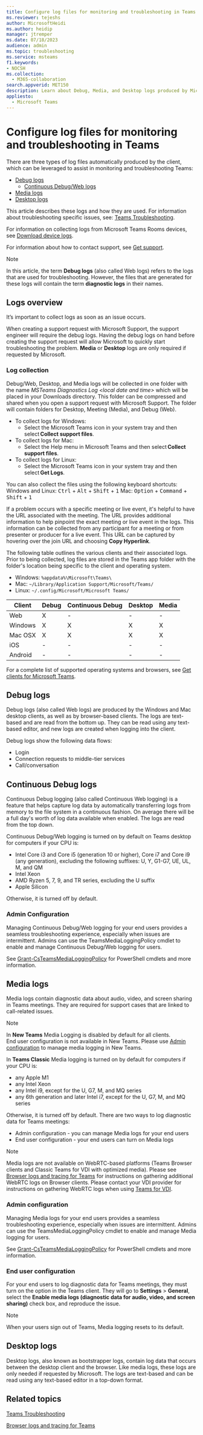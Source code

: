```yaml
---
title: Configure log files for monitoring and troubleshooting in Teams
ms.reviewer: tejeshs
author: MicrosoftHeidi
ms.author: heidip
manager: jtremper
ms.date: 07/18/2023
audience: admin
ms.topic: troubleshooting
ms.service: msteams
f1.keywords:
- NOCSH
ms.collection:
  - M365-collaboration
search.appverid: MET150
description: Learn about Debug, Media, and Desktop logs produced by Microsoft Teams, where they can be found, and how they can help with monitoring and troubleshooting.
appliesto:
  - Microsoft Teams
---
```


# Configure log files for monitoring and troubleshooting in Teams

There are three types of log files automatically produced by the client, which can be leveraged to assist in monitoring and troubleshooting Teams:

- [Debug logs](#debug-logs)
  - [Continuous Debug/Web logs](#continuous-debug-logs)
- [Media logs](#media-logs)
- [Desktop logs](#desktop-logs)

This article describes these logs and how they are used. For information about troubleshooting specific issues, see: [Teams Troubleshooting](/MicrosoftTeams/troubleshoot/teams).

For information on collecting logs from Microsoft Teams Rooms devices, see [Download device logs](/microsoftteams/rooms/rooms-manage#download-device-logs).

For information about how to contact support, see [Get support](/microsoft-365/business-video/get-help-support).

> [!NOTE]
> In this article, the term **Debug logs** (also called Web logs) refers to the logs that are used for troubleshooting. However, the files that are generated for these logs will contain the term **diagnostic logs** in their names.

## Logs overview

It’s important to collect logs as soon as an issue occurs.

When creating a support request with Microsoft Support, the support engineer will require the debug logs. Having the debug logs on hand before creating the support request will allow Microsoft to quickly start troubleshooting the problem. **Media** or **Desktop** logs are only required if requested by Microsoft.

### Log collection

Debug/Web, Desktop, and Media logs will be collected in one folder with the name _MSTeams Diagnostics Log \<local date and time\>_ which will be placed in your Downloads directory. This folder can be compressed and shared when you open a support request with Microsoft Support. The folder will contain folders for Desktop, Meeting (Media), and Debug (Web).

- To collect logs for Windows:
  - Select the Microsoft Teams icon in your system tray and then select **Collect support files**.
- To collect logs for Mac:
  - Select the Help menu in Microsoft Teams and then select **Collect support files**.
- To collect logs for Linux:
  - Select the Microsoft Teams icon in your system tray and then select **Get Logs**.

You can also collect the files using the following keyboard shortcuts:
Windows and Linux: <kbd>Ctrl</kbd> + <kbd>Alt</kbd> + <kbd>Shift</kbd> + <kbd>1</kbd>
Mac: <kbd>Option</kbd> + <kbd>Command</kbd> + <kbd>Shift</kbd> + <kbd>1</kbd>

If a problem occurs with a specific meeting or live event, it's helpful to have the URL associated with the meeting. The URL provides additional information to help pinpoint the exact meeting or live event in the logs. This information can be collected from any participant for a meeting or from presenter or producer for a live event. This URL can be captured by hovering over the join URL and choosing **Copy Hyperlink**.

The following table outlines the various clients and their associated logs. Prior to being collected, log files are stored in the Teams app folder with the folder's location being specific to the client and operating system.

- Windows: `%appdata%\Microsoft\Teams\`
- Mac: `~/Library/Application Support/Microsoft/Teams/`
- Linux: `~/.config/Microsoft/Microsoft Teams/`

|Client   |Debug    | Continuous Debug|Desktop  |Media    |
|---------|---------|-----------------|---------|---------|
|Web      |X        |-                |-        |-        |
|Windows  |X        |X                |X        |X        |
|Mac OSX  |X        |X                |X        |X        |
|iOS      |-        |-                |-        |-        |
|Android  |-        |-                |-        |-        |

For a complete list of supported operating systems and browsers, see [Get clients for Microsoft Teams](get-clients.md).

## Debug logs

Debug logs (also called Web logs) are produced by the Windows and Mac desktop clients, as well as by browser-based clients. The logs are text-based and are read from the bottom up. They can be read using any text-based editor, and new logs are created when logging into the client.

Debug logs show the following data flows:

- Login
- Connection requests to middle-tier services
- Call/conversation

## Continuous Debug logs

Continuous Debug logging (also called Continuous Web logging) is a feature that helps capture log data by automatically transferring logs from memory to the file system in a continuous fashion. On average there will be a full day's worth of log data available when enabled. The logs are read from the top down.

Continuous Debug/Web logging is turned on by default on Teams desktop for computers if your CPU is:

- Intel Core i3 and Core i5 (generation 10 or higher), Core i7 and Core i9 (any generation), excluding the following suffixes: U, Y, G1-G7, UE, UL, M, and QM
- Intel Xeon
- AMD Ryzen 5, 7, 9, and TR series, excluding the U suffix
- Apple Silicon

Otherwise, it is turned off by default.

### Admin Configuration

Managing Continuous Debug/Web logging for your end users provides a seamless troubleshooting experience, especially when issues are intermittent. Admins can use the TeamsMediaLoggingPolicy cmdlet to enable and manage Continuous Debug/Web logging for users.

See [Grant-CsTeamsMediaLoggingPolicy](/powershell/module/teams/grant-csteamsmedialoggingpolicy) for PowerShell cmdlets and more information.

## Media logs

Media logs contain diagnostic data about audio, video, and screen sharing in Teams meetings. They are required for support cases that are linked to call-related issues.

> [!NOTE]
> In __New Teams__ Media Logging is disabled by default for all clients.<br>
> End user configuration is not available in New Teams. Please use [Admin configuration](#admin-configuration-1) to manage media logging in New Teams.

In __Teams Classic__ Media logging is turned on by default for computers if your CPU is:

- any Apple M1
- any Intel Xeon
- any Intel i9, except for the U, G7, M, and MQ series
- any 6th generation and later Intel i7, except for the U, G7, M, and MQ series

Otherwise, it is turned off by default. There are two ways to log diagnostic data for Teams meetings:

- Admin configuration - you can manage Media logs for your end users
- End user configuration - your end users can turn on Media logs

> [!NOTE]
> Media logs are not available on WebRTC-based platforms (Teams Browser clients and Classic Teams for VDI with optimized media).
> Please see [Browser logs and tracing for Teams](/microsoftteams/browser-logs-and-tracing-for-teams) for instructions on gathering additional WebRTC logs on Browser clients.
> Please contact your VDI provider for instructions on gathering WebRTC logs when using [Teams for VDI](/microsoftteams/teams-for-vdi).

### Admin configuration

Managing Media logs for your end users provides a seamless troubleshooting experience, especially when issues are intermittent. Admins can use the TeamsMediaLoggingPolicy cmdlet to enable and manage Media logging for users.

See [Grant-CsTeamsMediaLoggingPolicy](/powershell/module/teams/grant-csteamsmedialoggingpolicy) for PowerShell cmdlets and more information.

### End user configuration

For your end users to log diagnostic data for Teams meetings, they must turn on the option in the Teams client. They will go to **Settings** > **General**, select the **Enable media logs (diagnostic data for audio, video, and screen sharing)** check box, and reproduce the issue.

> [!NOTE]
> When your users sign out of Teams, Media logging resets to its default.

## Desktop logs

Desktop logs, also known as bootstrapper logs, contain log data that occurs between the desktop client and the browser. Like media logs, these logs are only needed if requested by Microsoft. The logs are text-based and can be read using any text-based editor in a top-down format.

## Related topics

[Teams Troubleshooting](/MicrosoftTeams/troubleshoot/teams)

[Browser logs and tracing for Teams](/MicrosoftTeams/browser-logs-and-tracing-for-teams)

